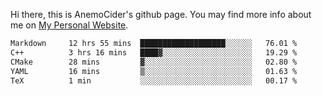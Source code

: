 Hi there, this is AnemoCider's github page.
You may find more info about me on <a href="https://anemocider.github.io">My Personal Website</a>.

<!--START_SECTION:waka-->

```txt
Markdown     12 hrs 55 mins  ███████████████████░░░░░░   76.01 %
C++          3 hrs 16 mins   ████▓░░░░░░░░░░░░░░░░░░░░   19.29 %
CMake        28 mins         ▓░░░░░░░░░░░░░░░░░░░░░░░░   02.80 %
YAML         16 mins         ▒░░░░░░░░░░░░░░░░░░░░░░░░   01.63 %
TeX          1 min           ░░░░░░░░░░░░░░░░░░░░░░░░░   00.17 %
```

<!--END_SECTION:waka-->

<!--
**AnemoCider/AnemoCider** is a ✨ _special_ ✨ repository because its `README.md` (this file) appears on your GitHub profile.

Here are some ideas to get you started:

- 🔭 I’m currently working on ...
- 🌱 I’m currently learning ...
- 👯 I’m looking to collaborate on ...
- 🤔 I’m looking for help with ...
- 💬 Ask me about ...
- 📫 How to reach me: ...
- 😄 Pronouns: ...
- ⚡ Fun fact: ...
-->
